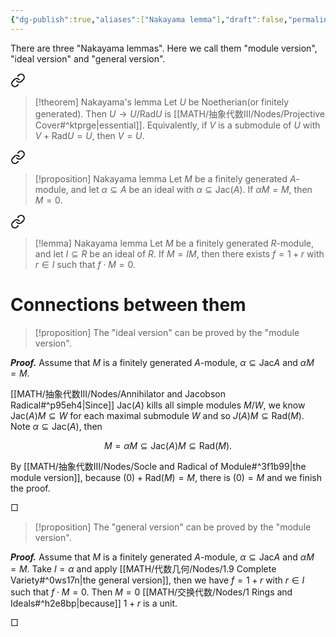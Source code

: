 ```yaml
---
{"dg-publish":true,"aliases":["Nakayama lemma"],"draft":false,"permalink":"/MATH/抽象代数III/Nodes/Nakayama Lemma/","dgPassFrontmatter":true}
---
```



There are three "Nakayama lemmas". Here we call them "module version", "ideal version" and "general version". 


<div class="transclusion internal-embed is-loaded"><a class="markdown-embed-link" href="/math/iii/nodes/socle-and-radical-of-module/#3f1b99" aria-label="Open link"><svg xmlns="http://www.w3.org/2000/svg" width="24" height="24" viewBox="0 0 24 24" fill="none" stroke="currentColor" stroke-width="2" stroke-linecap="round" stroke-linejoin="round" class="svg-icon lucide-link"><path d="M10 13a5 5 0 0 0 7.54.54l3-3a5 5 0 0 0-7.07-7.07l-1.72 1.71"></path><path d="M14 11a5 5 0 0 0-7.54-.54l-3 3a5 5 0 0 0 7.07 7.07l1.71-1.71"></path></svg></a><div class="markdown-embed">



> [!theorem] Nakayama's lemma
> Let $U$ be Noetherian(or finitely generated). Then $U\to U/\mathrm{Rad}U$ is [[MATH/抽象代数III/Nodes/Projective Cover#^ktprge\|essential]]. Equivalently, if $V$ is a submodule of $U$ with $V+\mathrm{Rad}U=U$, then $V=U$. 

</div></div>




<div class="transclusion internal-embed is-loaded"><a class="markdown-embed-link" href="/math//nodes/2-modules/#c2a5d0" aria-label="Open link"><svg xmlns="http://www.w3.org/2000/svg" width="24" height="24" viewBox="0 0 24 24" fill="none" stroke="currentColor" stroke-width="2" stroke-linecap="round" stroke-linejoin="round" class="svg-icon lucide-link"><path d="M10 13a5 5 0 0 0 7.54.54l3-3a5 5 0 0 0-7.07-7.07l-1.72 1.71"></path><path d="M14 11a5 5 0 0 0-7.54-.54l-3 3a5 5 0 0 0 7.07 7.07l1.71-1.71"></path></svg></a><div class="markdown-embed">



> [!proposition] Nakayama lemma
> Let $M$ be a finitely generated $A$-module, and let $\alpha\subseteq A$ be an ideal with $\alpha\subseteq\mathrm{Jac}(A)$. If $\alpha M=M$, then $M=0$. 

</div></div>




<div class="transclusion internal-embed is-loaded"><a class="markdown-embed-link" href="/math//nodes/1-9-complete-variety/#0ws17n" aria-label="Open link"><svg xmlns="http://www.w3.org/2000/svg" width="24" height="24" viewBox="0 0 24 24" fill="none" stroke="currentColor" stroke-width="2" stroke-linecap="round" stroke-linejoin="round" class="svg-icon lucide-link"><path d="M10 13a5 5 0 0 0 7.54.54l3-3a5 5 0 0 0-7.07-7.07l-1.72 1.71"></path><path d="M14 11a5 5 0 0 0-7.54-.54l-3 3a5 5 0 0 0 7.07 7.07l1.71-1.71"></path></svg></a><div class="markdown-embed">



> [!lemma] Nakayama lemma
> Let $M$ be a finitely generated $R$-module, and let $I\subseteq R$ be an ideal of $R$. If $M=IM$, then there exists $f=1+r$ with $r\in I$ such that $f\cdot M=0$.  

</div></div>


# Connections between them

> [!proposition]
> The "ideal version" can be proved by the "module version".

**_Proof._**
Assume that $M$ is a finitely generated $A$-module, $\alpha \subseteq \mathrm{Jac} A$ and $\alpha M=M$. 

[[MATH/抽象代数III/Nodes/Annihilator and Jacobson Radical#^p95eh4\|Since]] $\mathrm{Jac}(A)$ kills all simple modules $M/W$, we know $\mathrm{Jac}(A)M\subseteq W$ for each maximal submodule $W$ and so $J(A)M\subseteq \mathrm{Rad}(M)$. Note $\alpha\subseteq\mathrm{Jac}(A)$, then 

$$M=\alpha M\subseteq \mathrm{Jac}(A)M\subseteq\mathrm{Rad}(M).$$

By [[MATH/抽象代数III/Nodes/Socle and Radical of Module#^3f1b99\|the module version]], because $(0)+\mathrm{Rad}(M)=M$, there is $(0)=M$ and we finish the proof. 
<p align="left">□</p>

> [!proposition]
> The "general version" can be proved by the "module version".

**_Proof._**
Assume that $M$ is a finitely generated $A$-module, $\alpha \subseteq \mathrm{Jac} A$ and $\alpha M=M$. Take $I=\alpha$ and apply [[MATH/代数几何/Nodes/1.9 Complete Variety#^0ws17n\|the general version]], then we have $f=1+r$ with $r\in I$ such that $f\cdot M=0$. Then $M=0$ [[MATH/交换代数/Nodes/1 Rings and Ideals#^h2e8bp\|because]] $1+r$ is a unit.
<p align="left">□</p>
